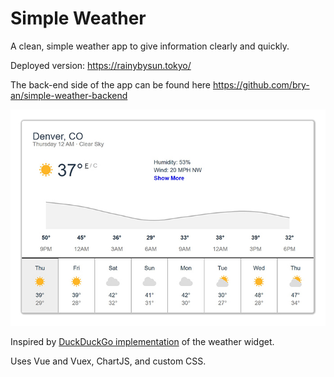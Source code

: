 # Simple Weather

A clean, simple weather app to give information clearly and quickly.

Deployed version: <https://rainybysun.tokyo/>

The back-end side of the app can be found here <https://github.com/bry-an/simple-weather-backend>

![screenshot](assets/screenshot.jpg)

Inspired by [DuckDuckGo implementation](https://duckduckgo.com/?q=weather+Denver&atb=v100-6_f) of the weather widget.

Uses Vue and Vuex, ChartJS, and custom CSS.
